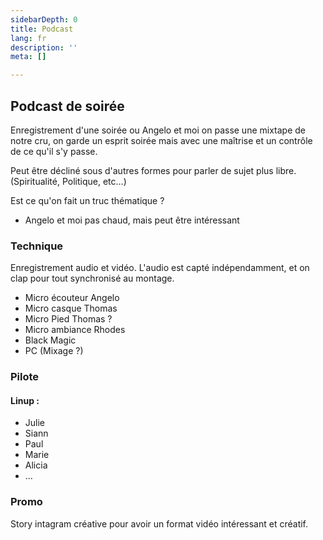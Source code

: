 ```yaml
---
sidebarDepth: 0
title: Podcast
lang: fr
description: ''
meta: []

---
```


## Podcast de soirée

Enregistrement d'une soirée ou Angelo et moi on passe une mixtape de notre cru, on garde un esprit soirée mais avec une maîtrise et un contrôle de ce qu'il s'y passe.

Peut être décliné sous d'autres formes pour parler de sujet plus libre. (Spiritualité, Politique, etc...)

Est ce qu'on fait un truc thématique ?
- Angelo et moi pas chaud\, mais peut être intéressant

### Technique

Enregistrement audio et vidéo. L'audio est capté indépendamment, et on clap pour tout synchronisé au montage.

* Micro écouteur Angelo
* Micro casque Thomas
* Micro Pied Thomas ?
* Micro ambiance Rhodes
* Black Magic
* PC (Mixage ?)

### Pilote

#### Linup :

* Julie
* Siann
* Paul
* Marie
* Alicia
* ...

### Promo

Story intagram créative pour avoir un format vidéo intéressant et créatif.
